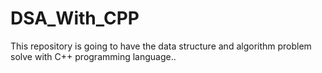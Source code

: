 # DSA_With_CPP
This repository is going to have the data structure and algorithm problem solve with C++ programming language..
